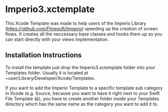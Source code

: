 # Imperio3.xctemplate
This Xcode Template was made to help users of the Imperio Library (https://github.com/Flinesoft/Imperio) speeding up the creation of screen flows. It creates all the neccessary base classes and hooks them up so you can start directly with your views implementation.

## Installation Instructions
To install the template just drop the Imperio3.xctemplate folder into your Templates folder. Usually it is located at ~user/Library/Developer/Xcode/Templates. 

If you want to add the Imperio Template to a specific template sub category in Xcode (e.g. Source, because you want to have it right next to your Swift File Template 😃), you have to create another folder inside your Templates directory which has the same name as the category you want to add it to.
